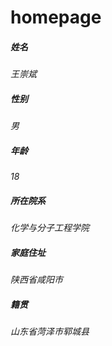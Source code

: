 # homepage


##### 姓名
*王崇斌*

##### 性别
*男*

##### 年龄
*18*

##### 所在院系
*化学与分子工程学院*


##### 家庭住址
*陕西省咸阳市*

##### 籍贯
*山东省菏泽市郓城县*
